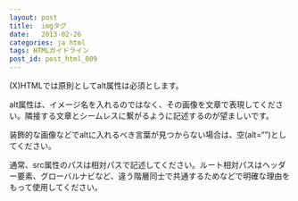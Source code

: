 ```yaml
---
layout: post
title:  imgタグ
date:   2013-02-26
categories: ja html
tags: HTMLガイドライン
post_id: post_html_009
---
```

(X)HTMLでは原則としてalt属性は必須とします。

alt属性は、イメージ名を入れるのではなく、その画像を文章で表現してください。隣接する文章とシームレスに繋がるように記述するのが望ましいです。

装飾的な画像などでaltに入れるべき言葉が見つからない場合は、空(alt=“”)としてください。

通常、src属性のパスは相対パスで記述してください。ルート相対パスはヘッダー要素、グローバルナビなど、違う階層同士で共通するためなどで明確な理由をもって使用してください。
